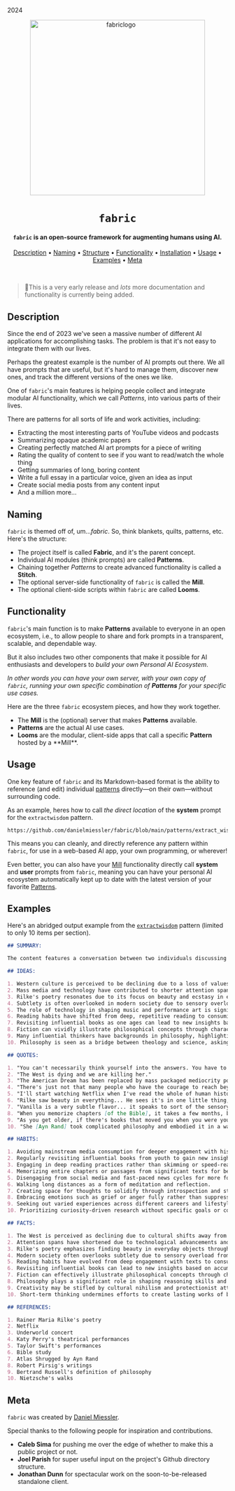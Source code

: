 2024<div align="center">

<!-- <img src="https://beehiiv-images-production.s3.amazonaws.com/uploads/asset/file/971f362a-f3fa-427f-b619-7e04cc135d17/fabric-logo-miessler-transparent.png?t=1704525002" alt="fabriclogo" width="400" height="400"/> -->

<img src="./images/fabric-logo-gif.gif" alt="fabriclogo" width="400" height="400"/>

# `fabric`

<h4><code>fabric</code> is an open-source framework for augmenting humans using AI.</h4>

[Description](#description) •
[Naming](#naming) •
[Structure](#structure) •
[Functionality](#functionality) •
[Installation](#installation) •
[Usage](#usage) •
[Examples](#examples) •
[Meta](#meta)

</div>

<br />

> 👋This is a very early release and _lots_ more documentation and functionality is currently being added.

## Description

Since the end of 2023 we've seen a massive number of different AI applications for accomplishing tasks. The problem is that it's not easy to integrate them with our lives.

Perhaps the greatest example is the number of AI prompts out there. We all have prompts that are useful, but it's hard to manage them, discover new ones, and track the different versions of the ones we like.

One of <code>fabric</code>'s main features is helping people collect and integrate modular AI functionality, which we call _Patterns_, into various parts of their lives.

There are patterns for all sorts of life and work activities, including:

- Extracting the most interesting parts of YouTube videos and podcasts
- Summarizing opaque academic papers
- Creating perfectly matched AI art prompts for a piece of writing
- Rating the quality of content to see if you want to read/watch the whole thing
- Getting summaries of long, boring content
- Write a full essay in a particular voice, given an idea as input
- Create social media posts from any content input
- And a million more…

## Naming

`fabric` is themed off of, um…_fabric_. So, think blankets, quilts, patterns, etc. Here's the structure:

- The project itself is called **Fabric**, and it's the parent concept.
- Individual AI modules (think prompts) are called **Patterns**.
- Chaining together _Patterns_ to create advanced functionality is called a **Stitch**.
- The optional server-side functionality of `fabric` is called the **Mill**.
- The optional client-side scripts within `fabric` are called **Looms**.

## Functionality

`fabric`'s main function is to make **Patterns** available to everyone in an open ecosystem, i.e., to allow people to share and fork prompts in a transparent, scalable, and dependable way.

But it also includes two other components that make it possible for AI enthusiasts and developers to _build your own Personal AI Ecosystem_.

_In other words you can have your own server, with your own copy of `fabric`, running your own specific combination of **Patterns** for your specific use cases._

Here are the three `fabric` ecosystem pieces, and how they work together.

- The **Mill** is the (optional) server that makes **Patterns** available.
- **Patterns** are the actual AI use cases.
- **Looms** are the modular, client-side apps that call a specific **Pattern** hosted by a **Mill\*\*.

## Usage

One key feature of `fabric` and its Markdown-based format is the ability to reference (and edit) individual [patterns](https://github.com/danielmiessler/fabric/tree/main#naming) directly—on their own—without surrounding code.

As an example, heres how to call _the direct location_ of the **system** prompt for the `extractwisdom` pattern.

```
https://github.com/danielmiessler/fabric/blob/main/patterns/extract_wisdom/system.md
```

This means you can cleanly, and directly reference any pattern within `fabric`, for use in a web-based AI app, your own programming, or wherever!

Even better, you can also have your [Mill](https://github.com/danielmiessler/fabric/tree/main#naming) functionality directly call **system** and **user** prompts from `fabric`, meaning you can have your personal AI ecosystem automatically kept up to date with the latest version of your favorite [Patterns](https://github.com/danielmiessler/fabric/tree/main#naming).

## Examples

Here's an abridged output example from the <a href="https://github.com/danielmiessler/fabric/blob/main/patterns/extract_wisdom/system.md">`extractwisdom`</a> pattern (limited to only 10 items per section).

```markdown
## SUMMARY:

The content features a conversation between two individuals discussing various topics, including the decline of Western culture, the importance of beauty and subtlety in life, the impact of technology and AI, the resonance of Rilke's poetry, the value of deep reading and revisiting texts, the captivating nature of Ayn Rand's writing, the role of philosophy in understanding the world, and the influence of drugs on society. They also touch upon creativity, attention spans, and the importance of introspection.

## IDEAS:

1. Western culture is perceived to be declining due to a loss of values and an embrace of mediocrity.
2. Mass media and technology have contributed to shorter attention spans and a need for constant stimulation.
3. Rilke's poetry resonates due to its focus on beauty and ecstasy in everyday objects.
4. Subtlety is often overlooked in modern society due to sensory overload.
5. The role of technology in shaping music and performance art is significant.
6. Reading habits have shifted from deep, repetitive reading to consuming large quantities of new material.
7. Revisiting influential books as one ages can lead to new insights based on accumulated wisdom and experiences.
8. Fiction can vividly illustrate philosophical concepts through characters and narratives.
9. Many influential thinkers have backgrounds in philosophy, highlighting its importance in shaping reasoning skills.
10. Philosophy is seen as a bridge between theology and science, asking questions that both fields seek to answer.

## QUOTES:

1. "You can't necessarily think yourself into the answers. You have to create space for the answers to come to you."
2. "The West is dying and we are killing her."
3. "The American Dream has been replaced by mass packaged mediocrity porn, encouraging us to revel like happy pigs in our own meekness."
4. "There's just not that many people who have the courage to reach beyond consensus and go explore new ideas."
5. "I'll start watching Netflix when I've read the whole of human history."
6. "Rilke saw beauty in everything... He sees it's in one little thing, a representation of all things that are beautiful."
7. "Vanilla is a very subtle flavor... it speaks to sort of the sensory overload of the modern age."
8. "When you memorize chapters [of the Bible], it takes a few months, but you really understand how things are structured."
9. "As you get older, if there's books that moved you when you were younger, it's worth going back and rereading them."
10. "She [Ayn Rand] took complicated philosophy and embodied it in a way that anybody could resonate with."

## HABITS:

1. Avoiding mainstream media consumption for deeper engagement with historical texts and personal research.
2. Regularly revisiting influential books from youth to gain new insights with age.
3. Engaging in deep reading practices rather than skimming or speed-reading material.
4. Memorizing entire chapters or passages from significant texts for better understanding.
5. Disengaging from social media and fast-paced news cycles for more focused thought processes.
6. Walking long distances as a form of meditation and reflection.
7. Creating space for thoughts to solidify through introspection and stillness.
8. Embracing emotions such as grief or anger fully rather than suppressing them.
9. Seeking out varied experiences across different careers and lifestyles.
10. Prioritizing curiosity-driven research without specific goals or constraints.

## FACTS:

1. The West is perceived as declining due to cultural shifts away from traditional values.
2. Attention spans have shortened due to technological advancements and media consumption habits.
3. Rilke's poetry emphasizes finding beauty in everyday objects through detailed observation.
4. Modern society often overlooks subtlety due to sensory overload from various stimuli.
5. Reading habits have evolved from deep engagement with texts to consuming large quantities quickly.
6. Revisiting influential books can lead to new insights based on accumulated life experiences.
7. Fiction can effectively illustrate philosophical concepts through character development and narrative arcs.
8. Philosophy plays a significant role in shaping reasoning skills and understanding complex ideas.
9. Creativity may be stifled by cultural nihilism and protectionist attitudes within society.
10. Short-term thinking undermines efforts to create lasting works of beauty or significance.

## REFERENCES:

1. Rainer Maria Rilke's poetry
2. Netflix
3. Underworld concert
4. Katy Perry's theatrical performances
5. Taylor Swift's performances
6. Bible study
7. Atlas Shrugged by Ayn Rand
8. Robert Pirsig's writings
9. Bertrand Russell's definition of philosophy
10. Nietzsche's walks
```

## Meta

`fabric` was created by <a href="https://danielmiessler.com/" target="_blank">Daniel Miessler</a>.

Special thanks to the following people for inspiration and contributions.

- **Caleb Sima** for pushing me over the edge of whether to make this a public project or not.
- **Joel Parish** for super useful input on the project's Github directory structure.
- **Jonathan Dunn** for spectacular work on the soon-to-be-released standalone client.
